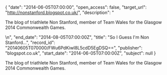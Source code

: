 {
  "date": "2014-06-05T07:00:00", 
  "open_access": false, 
  "target_url": "http://nonstanford.blogspot.co.uk/", 
  "description": "<p>The blog of triathlete Non Stanford, member of Team Wales for the Glasgow 2014 Commonwealth Games.</p>\n", 
  "end_date": "2014-08-05T07:00:00Z", 
  "title": "So I Guess I'm Non Stanford...", 
  "record_id": "20140605T070000/FWu6PdKiwI8L5cdD5EgDSQ==", 
  "publisher": "blogspot.co.uk", 
  "start_date": "2014-06-05T07:00:00Z", 
  "subject": null
}

<p>The blog of triathlete Non Stanford, member of Team Wales for the Glasgow 2014 Commonwealth Games.</p>
